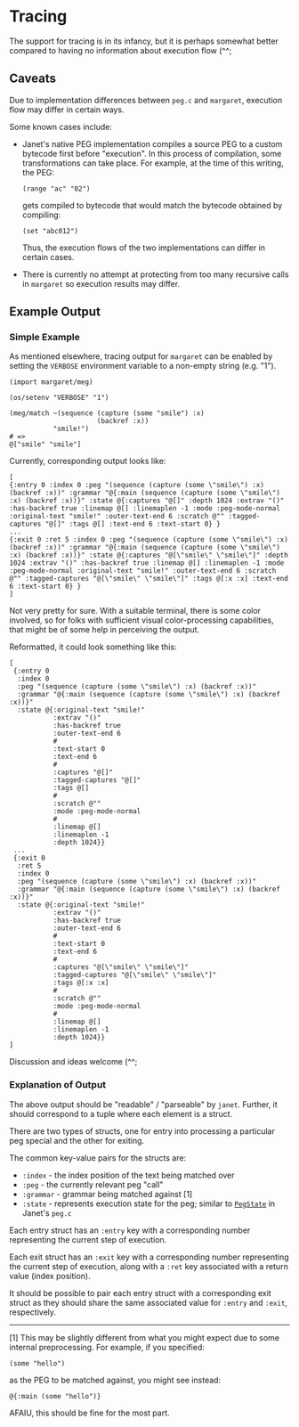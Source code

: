 # Tracing

The support for tracing is in its infancy, but it is perhaps somewhat
better compared to having no information about execution flow (^^;

## Caveats

Due to implementation differences between `peg.c` and `margaret`,
execution flow may differ in certain ways.

Some known cases include:

* Janet's native PEG implementation compiles a source PEG to a custom
  bytecode first before "execution".  In this process of compilation,
  some transformations can take place.  For example, at the time of
  this writing, the PEG:

    ```janet
    (range "ac" "02")
    ```

  gets compiled to bytecode that would match the bytecode obtained by
  compiling:

    ```janet
    (set "abc012")
    ```

  Thus, the execution flows of the two implementations can differ
  in certain cases.

* There is currently no attempt at protecting from too many recursive
  calls in `margaret` so execution results may differ.

## Example Output

### Simple Example

As mentioned elsewhere, tracing output for `margaret` can be enabled
by setting the `VERBOSE` environment variable to a non-empty string
(e.g. "1").

```janet
(import margaret/meg)

(os/setenv "VERBOSE" "1")

(meg/match ~(sequence (capture (some "smile") :x)
                      (backref :x))
           "smile!")
# =>
@["smile" "smile"]
```

Currently, corresponding output looks like:

```janet
[
{:entry 0 :index 0 :peg "(sequence (capture (some \"smile\") :x) (backref :x))" :grammar "@{:main (sequence (capture (some \"smile\") :x) (backref :x))}" :state @{:captures "@[]" :depth 1024 :extrav "()" :has-backref true :linemap @[] :linemaplen -1 :mode :peg-mode-normal :original-text "smile!" :outer-text-end 6 :scratch @"" :tagged-captures "@[]" :tags @[] :text-end 6 :text-start 0} }
...
{:exit 0 :ret 5 :index 0 :peg "(sequence (capture (some \"smile\") :x) (backref :x))" :grammar "@{:main (sequence (capture (some \"smile\") :x) (backref :x))}" :state @{:captures "@[\"smile\" \"smile\"]" :depth 1024 :extrav "()" :has-backref true :linemap @[] :linemaplen -1 :mode :peg-mode-normal :original-text "smile!" :outer-text-end 6 :scratch @"" :tagged-captures "@[\"smile\" \"smile\"]" :tags @[:x :x] :text-end 6 :text-start 0} }
]
```

Not very pretty for sure.  With a suitable terminal, there is some
color involved, so for folks with sufficient visual color-processing
capabilities, that might be of some help in perceiving the output.

Reformatted, it could look something like this:

```janet
[
 {:entry 0
  :index 0
  :peg "(sequence (capture (some \"smile\") :x) (backref :x))"
  :grammar "@{:main (sequence (capture (some \"smile\") :x) (backref :x))}"
  :state @{:original-text "smile!"
           :extrav "()"
           :has-backref true
           :outer-text-end 6
           #
           :text-start 0
           :text-end 6
           #
           :captures "@[]"
           :tagged-captures "@[]"
           :tags @[]
           #
           :scratch @""
           :mode :peg-mode-normal
           #
           :linemap @[]
           :linemaplen -1
           :depth 1024}}
 ...
 {:exit 0
  :ret 5
  :index 0
  :peg "(sequence (capture (some \"smile\") :x) (backref :x))"
  :grammar "@{:main (sequence (capture (some \"smile\") :x) (backref :x))}"
  :state @{:original-text "smile!"
           :extrav "()"
           :has-backref true
           :outer-text-end 6
           #
           :text-start 0
           :text-end 6
           #
           :captures "@[\"smile\" \"smile\"]"
           :tagged-captures "@[\"smile\" \"smile\"]"
           :tags @[:x :x]
           #
           :scratch @""
           :mode :peg-mode-normal
           #
           :linemap @[]
           :linemaplen -1
           :depth 1024}}
]
```

Discussion and ideas welcome (^^;

### Explanation of Output

The above output should be "readable" / "parseable" by `janet`.
Further, it should correspond to a tuple where each element is a
struct.

There are two types of structs, one for entry into processing a
particular peg special and the other for exiting.

The common key-value pairs for the structs are:

* `:index` - the index position of the text being matched over
* `:peg` - the currently relevant peg "call"
* `:grammar` - grammar being matched against [1]
* `:state` - represents execution state for the peg; similar to
[`PegState`](https://github.com/janet-lang/janet/blob/e2a8951f688fec8362f725e4a8afd3c79bc1854e/src/core/peg.c#L38-L62)
in Janet's `peg.c`

Each entry struct has an `:entry` key with a corresponding number
representing the current step of execution.

Each exit struct has an `:exit` key with a corresponding number
representing the current step of execution, along with a `:ret` key
associated with a return value (index position).

It should be possible to pair each entry struct with a corresponding
exit struct as they should share the same associated value for
`:entry` and `:exit`, respectively.

---

[1] This may be slightly different from what you might expect due to
some internal preprocessing.  For example, if you specified:

```janet
(some "hello")
```

as the PEG to be matched against, you might see instead:

```janet
@{:main (some "hello")}
```

AFAIU, this should be fine for the most part.

